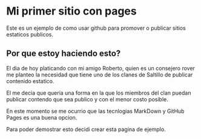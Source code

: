 # Mi primer sitio con pages

Este es un ejemplo de como usar github para promover o publicar sitios estaticos publicos.

## Por que estoy haciendo esto?

El dia de hoy platicando con mi amigo Roberto, quien es un consejero rover me planteo la necesidad que tiene uno de los clanes de Saltillo de publicar contenido estatico.

El me decia que queria una forma en la que los miembros del clan puedan publicar contendo que sea publico y con el menor costo posible.

En este momento se me ocurrio que las tecnlogias MarkDown y GitHub Pages es una buena opcion.

Para poder demostrar esto decidi crear esta pagina de ejemplo. 
